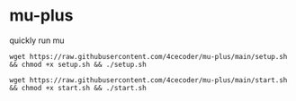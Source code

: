 # mu-plus
quickly run mu
 
 `wget https://raw.githubusercontent.com/4cecoder/mu-plus/main/setup.sh && chmod +x setup.sh && ./setup.sh`

`wget https://raw.githubusercontent.com/4cecoder/mu-plus/main/start.sh && chmod +x start.sh && ./start.sh`
